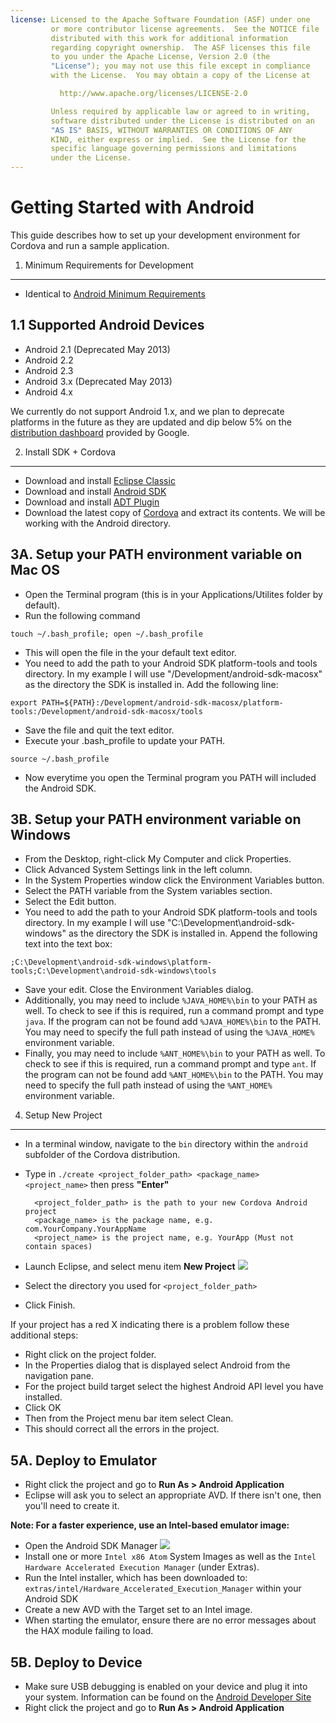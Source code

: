 ```yaml
---
license: Licensed to the Apache Software Foundation (ASF) under one
         or more contributor license agreements.  See the NOTICE file
         distributed with this work for additional information
         regarding copyright ownership.  The ASF licenses this file
         to you under the Apache License, Version 2.0 (the
         "License"); you may not use this file except in compliance
         with the License.  You may obtain a copy of the License at

           http://www.apache.org/licenses/LICENSE-2.0

         Unless required by applicable law or agreed to in writing,
         software distributed under the License is distributed on an
         "AS IS" BASIS, WITHOUT WARRANTIES OR CONDITIONS OF ANY
         KIND, either express or implied.  See the License for the
         specific language governing permissions and limitations
         under the License.
---
```


Getting Started with Android
============================

This guide describes how to set up your development environment for Cordova and run a sample application.

1. Minimum Requirements for Development
---------------
- Identical to [Android Minimum Requirements](http://developer.android.com/sdk/index.html)

1.1 Supported Android Devices
-------------------------------
- Android 2.1 (Deprecated May 2013)
- Android 2.2
- Android 2.3
- Android 3.x (Deprecated May 2013)
- Android 4.x

We currently do not support Android 1.x, and we plan to deprecate platforms in the future as they are updated and dip below 5% on the [distribution dashboard](http://developer.android.com/about/dashboards/index.html) provided by Google.

2. Install SDK + Cordova
------------------------

- Download and install [Eclipse Classic](http://www.eclipse.org/downloads/)
- Download and install [Android SDK](http://developer.android.com/sdk/index.html)
- Download and install [ADT Plugin](http://developer.android.com/sdk/eclipse-adt.html#installing)
- Download the latest copy of [Cordova](http://cordova.apache.org/#download) and extract its contents. We will be working with the Android directory.


3A. Setup your PATH environment variable on Mac OS
---------------------------------------

- Open the Terminal program (this is in your Applications/Utilites folder by default).
- Run the following command

`touch ~/.bash_profile; open ~/.bash_profile`

- This will open the file in the your default text editor.
- You need to add the path to your Android SDK platform-tools and tools directory. In my example I will use "/Development/android-sdk-macosx" as the directory the SDK is installed in. Add the following line:

`export PATH=${PATH}:/Development/android-sdk-macosx/platform-tools:/Development/android-sdk-macosx/tools` 

- Save the file and quit the text editor.
- Execute your .bash_profile to update your PATH. 

`source ~/.bash_profile`

- Now everytime you open the Terminal program you PATH will included the Android SDK.

3B. Setup your PATH environment variable on Windows
---------------------------------------

- From the Desktop, right-click My Computer and click Properties.
- Click Advanced System Settings link in the left column.
- In the System Properties window click the Environment Variables button.
- Select the PATH variable from the System variables section.
- Select the Edit button.
- You need to add the path to your Android SDK platform-tools and tools directory. In my example I will use "C:\Development\android-sdk-windows" as the directory the SDK is installed in. Append the following text into the text box:

`;C:\Development\android-sdk-windows\platform-tools;C:\Development\android-sdk-windows\tools`

- Save your edit. Close the Environment Variables dialog.
- Additionally, you may need to include `%JAVA_HOME%\bin` to your PATH as well. To check to see if this is required, run a command prompt and type `java`. If the program can not be found add `%JAVA_HOME%\bin` to the PATH. You may need to specify the full path instead of using the `%JAVA_HOME%` environment variable.
- Finally, you may need to include `%ANT_HOME%\bin` to your PATH as well. To check to see if this is required, run a command prompt and type `ant`. If the program can not be found add `%ANT_HOME%\bin` to the PATH. You may need to specify the full path instead of using the `%ANT_HOME%` environment variable.


4. Setup New Project
--------------------

- In a terminal window, navigate to the `bin` directory within the `android` subfolder of the Cordova distribution.
- Type in `./create <project_folder_path> <package_name> <project_name>` then press **"Enter"**

        <project_folder_path> is the path to your new Cordova Android project
        <package_name> is the package name, e.g. com.YourCompany.YourAppName
        <project_name> is the project name, e.g. YourApp (Must not contain spaces)

- Launch Eclipse, and select menu item **New Project**
    ![](img/guide/getting-started/android/eclipse_new_project.png)
- Select the directory you used for `<project_folder_path>`
- Click Finish.

If your project has a red X indicating there is a problem follow these additional steps:

- Right click on the project folder.
- In the Properties dialog that is displayed select Android from the navigation pane.
- For the project build target select the highest Android API level you have installed.
- Click OK
- Then from the Project menu bar item select Clean.
- This should correct all the errors in the project.

5A. Deploy to Emulator
----------------------

- Right click the project and go to **Run As &gt; Android Application**
- Eclipse will ask you to select an appropriate AVD. If there isn't one, then you'll need to create it.

**Note: For a faster experience, use an Intel-based emulator image:**

- Open the Android SDK Manager
  ![](img/guide/getting-started/android/eclipse_android_sdk_button.png)
- Install one or more `Intel x86 Atom` System Images as well as the `Intel Hardware Accelerated Execution Manager` (under Extras).
- Run the Intel installer, which has been downloaded to: `extras/intel/Hardware_Accelerated_Execution_Manager` within your Android SDK
- Create a new AVD with the Target set to an Intel image.
- When starting the emulator, ensure there are no error messages about the HAX module failing to load.


5B. Deploy to Device
--------------------

- Make sure USB debugging is enabled on your device and plug it into your system. Information can be found on the [Android Developer Site](http://developer.android.com/tools/device.html)
- Right click the project and go to **Run As &gt; Android Application**

